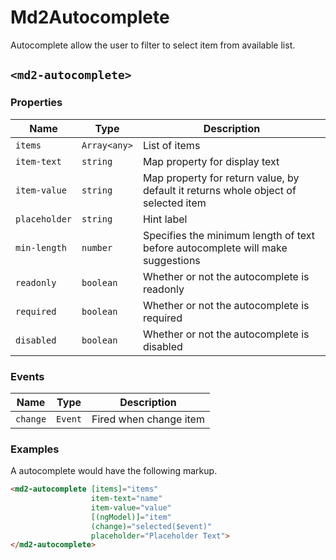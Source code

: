 # Md2Autocomplete
Autocomplete allow the user to filter to select item from available list.

## `<md2-autocomplete>`
### Properties

| Name | Type | Description |
| --- | --- | --- |
| `items` | `Array<any>` | List of items |
| `item-text` | `string` | Map property for display text |
| `item-value` | `string` | Map property for return value, by default it returns whole object of selected item |
| `placeholder` | `string` | Hint label |
| `min-length` | `number` | Specifies the minimum length of text before autocomplete will make suggestions |
| `readonly` | `boolean` | Whether or not the autocomplete is readonly |
| `required` | `boolean` | Whether or not the autocomplete is required |
| `disabled` | `boolean` | Whether or not the autocomplete is disabled |

### Events

| Name | Type | Description |
| --- | --- | --- |
| `change` | `Event` | Fired when change item |

### Examples
A autocomplete would have the following markup.
```html
<md2-autocomplete [items]="items"
                  item-text="name"
                  item-value="value"
                  [(ngModel)]="item"
                  (change)="selected($event)"
                  placeholder="Placeholder Text">
</md2-autocomplete>
```
